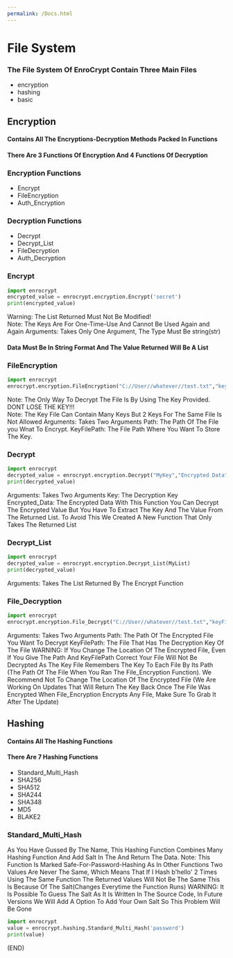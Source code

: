 ```yaml
---
permalink: /Docs.html
---
```

# File System
### The File System Of EnroCrypt Contain Three Main Files
  * encryption
  * hashing
  * basic
## Encryption
#### Contains All The Encryptions-Decryption Methods Packed In Functions
#### There Are 3 Functions Of Encryption And 4 Functions Of Decryption
### Encryption Functions
  * Encrypt
  * FileEncryption
  * Auth_Encryption
### Decryption Functions
  * Decrypt
  * Decrypt_List
  * FileDecryption
  * Auth_Decryption
### Encrypt
```python
import enrocrypt
encrypted_value = enrocrypt.encryption.Encrypt('secret')
print(encrypted_value)
```
Warning: The List Returned Must Not Be Modified! <br>
Note: The Keys Are For One-Time-Use And Cannot Be Used Again and Again
Arguments: Takes Only One Argument, The Type Must Be string(str)

#### Data Must Be In String Format And The Value Returned Will Be A List
  
### FileEncryption
```python 
import enrocrypt
enrocrypt.encryption.FileEncryption("C://User//whatever//test.txt","keyFile.key")
```
Note: The Only Way To Decrypt The File Is By Using The Key Provided. DONT LOSE THE KEY!!! <br>
Note: The Key File Can Contain Many Keys But 2 Keys For The Same File Is Not Allowed
Arguments: Takes Two Arguments
Path: The Path Of The File you Wnat To Encrypt.
KeyFilePath: The File Path Where You Want To Store The Key.
### Decrypt
```python
import enrocrypt
decrypted_value = enrocrypt.encryption.Decrypt("MyKey","Encrypted Data")
print(decrypted_value)
```
Arguments: Takes Two Arguments 
Key: The Decryption Key
Encrypted_Data: The Encrypted Data
With This Function You Can Decrypt The Encrypted Value But You Have To Extract The Key And The Value From The Returned List. To Avoid This We Created A New Function That Only Takes The Returned List
### Decrypt_List
```python
import enrocrypt
decrypted_value = enrocrypt.encryption.Decrypt_List(MyList)
print(decrypted_value)
```
Arguments: Takes The List Returned By The Encrypt Function
### File_Decryption
```python
import enrocrypt
enrocrypt.encryption.File_Decrypt("C://User//whatever//test.txt","keyFile.key")
```
Arguments: Takes Two Arguments
Path: The Path Of The Encrypted File You Want To Decrypt
KeyFilePath: The File That Has The Decryption Key Of The File
WARNING: If You Change The Location Of The Encrypted File, Even If You Give The Path And KeyFilePath Correct Your File Will Not Be Decrypted As The Key File Remembers The Key To Each File By Its Path (The Path Of The File When You Ran The File_Encryption Function). We Recommend Not To Change The Location Of The Encrypted File
(We Are Working On Updates That Will Return The Key Back Once The File Was Encrypted When File_Encryption Encrypts Any File, Make Sure To Grab It After The Update)
## Hashing
#### Contains All The Hashing Functions
#### There Are 7 Hashing Functions
* Standard_Multi_Hash
* SHA256
* SHA512
* SHA244
* SHA348
* MD5
* BLAKE2
### Standard_Multi_Hash
As You Have Gussed By The Name, This Hashing Function Combines Many Hashing Function And Add Salt In The And Return The Data.
Note: This Function Is Marked Safe-For-Password-Hashing As In Other Functions Two Values Are Never The Same, Which Means That If I Hash b'hello' 2 Times Using The Same Function The Returned Values Will Not Be The Same This Is Because Of The Salt(Changes Everytime the Function Runs)
WARNING: It Is Possible To Guess The Salt As It Is Written In The Source Code, In Future Versions We Will Add A Option To Add Your Own Salt So This Problem Will Be Gone
```python
import enrocrypt
value = enrocrypt.hashing.Standard_Multi_Hash('password')
print(value)
```
(END)
